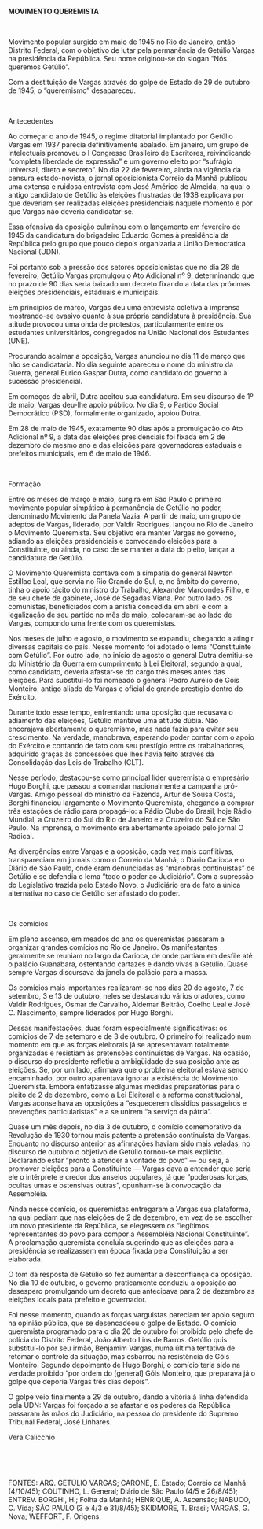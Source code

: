 **MOVIMENTO QUEREMISTA**

 

Movimento popular surgido em maio de 1945 no Rio de Janeiro, então
Distrito Federal, com o objetivo de lutar pela permanência de Getúlio
Vargas na presidência da República. Seu nome originou-se do slogan “Nós
queremos Getúlio”.

Com a destituição de Vargas através do golpe de Estado de 29 de outubro
de 1945, o “queremismo” desapareceu.

 

Antecedentes

Ao começar o ano de 1945, o regime ditatorial implantado por Getúlio
Vargas em 1937 parecia definitivamente abalado. Em janeiro, um grupo de
intelectuais promoveu o I Congresso Brasileiro de Escritores,
reivindicando “completa liberdade de expressão” e um governo eleito por
“sufrágio universal, direto e secreto”. No dia 22 de fevereiro, ainda na
vigência da censura estado-novista, o jornal oposicionista Correio da
Manhã publicou uma extensa e ruidosa entrevista com José Américo de
Almeida, na qual o antigo candidato de Getúlio às eleições frustradas de
1938 explicava por que deveriam ser realizadas eleições presidenciais
naquele momento e por que Vargas não deveria candidatar-se.

Essa ofensiva da oposição culminou com o lançamento em fevereiro de 1945
da candidatura do brigadeiro Eduardo Gomes à presidência da República
pelo grupo que pouco depois organizaria a União Democrática Nacional
(UDN).

Foi portanto sob a pressão dos setores oposicionistas que no dia 28 de
fevereiro, Getúlio Vargas promulgou o Ato Adicional nº 9, determinando
que no prazo de 90 dias seria baixado um decreto fixando a data das
próximas eleições presidenciais, estaduais e municipais.

Em princípios de março, Vargas deu uma entrevista coletiva à imprensa
mostrando-se evasivo quanto à sua própria candidatura à presidência. Sua
atitude provocou uma onda de protestos, particularmente entre os
estudantes universitários, congregados na União Nacional dos Estudantes
(UNE).

Procurando acalmar a oposição, Vargas anunciou no dia 11 de março que
não se candidataria. No dia seguinte apareceu o nome do ministro da
Guerra, general Eurico Gaspar Dutra, como candidato do governo à
sucessão presidencial.

Em começos de abril, Dutra aceitou sua candidatura. Em seu discurso de
1º de maio, Vargas deu-lhe apoio público. No dia 9, o Partido Social
Democrático (PSD), formalmente organizado, apoiou Dutra.

Em 28 de maio de 1945, exatamente 90 dias após a promulgação do Ato
Adicional nº 9, a data das eleições presidenciais foi fixada em 2 de
dezembro do mesmo ano e das eleições para governadores estaduais e
prefeitos municipais, em 6 de maio de 1946.

 

Formação

Entre os meses de março e maio, surgira em São Paulo o primeiro
movimento popular simpático à permanência de Getúlio no poder,
denominado Movimento da Panela Vazia. A partir de maio, um grupo de
adeptos de Vargas, liderado, por Valdir Rodrigues, lançou no Rio de
Janeiro o Movimento Queremista. Seu objetivo era manter Vargas no
governo, adiando as eleições presidenciais e convocando eleições para a
Constituinte, ou ainda, no caso de se manter a data do pleito, lançar a
candidatura de Getúlio.

O Movimento Queremista contava com a simpatia do general Newton Estillac
Leal, que servia no Rio Grande do Sul, e, no âmbito do governo, tinha o
apoio tácito do ministro do Trabalho, Alexandre Marcondes Filho, e de
seu chefe de gabinete, José de Segadas Viana. Por outro lado, os
comunistas, beneficiados com a anistia concedida em abril e com a
legalização de seu partido no mês de maio, colocaram-se ao lado de
Vargas, compondo uma frente com os queremistas.

Nos meses de julho e agosto, o movimento se expandiu, chegando a atingir
diversas capitais do país. Nesse momento foi adotado o lema
“Constituinte com Getúlio”. Por outro lado, no início de agosto o
general Dutra demitiu-se do Ministério da Guerra em cumprimento à Lei
Eleitoral, segundo a qual, como candidato, deveria afastar-se do cargo
três meses antes das eleições. Para substituí-lo foi nomeado o general
Pedro Aurélio de Góis Monteiro, antigo aliado de Vargas e oficial de
grande prestígio dentro do Exército.

Durante todo esse tempo, enfrentando uma oposição que recusava o
adiamento das eleições, Getúlio manteve uma atitude dúbia. Não
encorajava abertamente o queremismo, mas nada fazia para evitar seu
crescimento. Na verdade, manobrava, esperando poder contar com o apoio
do Exército e contando de fato com seu prestígio entre os trabalhadores,
adquirido graças às concessões que lhes havia feito através da
Consolidação das Leis do Trabalho (CLT).

Nesse período, destacou-se como principal líder queremista o empresário
Hugo Borghi, que passou a comandar nacionalmente a campanha pró-Vargas.
Amigo pessoal do ministro da Fazenda, Artur de Sousa Costa, Borghi
financiou largamente o Movimento Queremista, chegando a comprar três
estações de rádio para propagá-lo: a Rádio Clube do Brasil, hoje Rádio
Mundial, a Cruzeiro do Sul do Rio de Janeiro e a Cruzeiro do Sul de São
Paulo. Na imprensa, o movimento era abertamente apoiado pelo jornal O
Radical.

As divergências entre Vargas e a oposição, cada vez mais conflitivas,
transpareciam em jornais como o Correio da Manhã, o Diário Carioca e o
Diário de São Paulo, onde eram denunciadas as “manobras continuístas” de
Getúlio e se defendia o lema “todo o poder ao Judiciário”. Com a
supressão do Legislativo trazida pelo Estado Novo, o Judiciário era de
fato a única alternativa no caso de Getúlio ser afastado do poder.

 

Os comícios

Em pleno ascenso, em meados do ano os queremistas passaram a organizar
grandes comícios no Rio de Janeiro. Os manifestantes geralmente se
reuniam no largo da Carioca, de onde partiam em desfile até o palácio
Guanabara, ostentando cartazes e dando vivas a Getúlio. Quase sempre
Vargas discursava da janela do palácio para a massa.

Os comícios mais importantes realizaram-se nos dias 20 de agosto, 7 de
setembro, 3 e 13 de outubro, neles se destacando vários oradores, como
Valdir Rodrigues, Osmar de Carvalho, Aldemar Beltrão, Coelho Leal e José
C. Nascimento, sempre liderados por Hugo Borghi.

Dessas manifestações, duas foram especialmente significativas: os
comícios de 7 de setembro e de 3 de outubro. O primeiro foi realizado
num momento em que as forças eleitorais já se apresentavam totalmente
organizadas e resistiam às pretensões continuístas de Vargas. Na
ocasião, o discurso do presidente refletiu a ambigüidade de sua posição
ante as eleições. Se, por um lado, afirmava que o problema eleitoral
estava sendo encaminhado, por outro aparentava ignorar a existência do
Movimento Queremista. Embora enfatizasse algumas medidas preparatórias
para o pleito de 2 de dezembro, como a Lei Eleitoral e a reforma
constitucional, Vargas aconselhava as oposições a “esquecerem dissídios
passageiros e prevenções particularistas” e a se unirem “a serviço da
pátria”.

Quase um mês depois, no dia 3 de outubro, o comício comemorativo da
Revolução de 1930 tornou mais patente a pretensão continuísta de Vargas.
Enquanto no discurso anterior as afirmações haviam sido mais veladas, no
discurso de outubro o objetivo de Getúlio tornou-se mais explícito.
Declarando estar “pronto a atender à vontade do povo” — ou seja, a
promover eleições para a Constituinte — Vargas dava a entender que seria
ele o intérprete e credor dos anseios populares, já que “poderosas
forças, ocultas umas e ostensivas outras”, opunham-se à convocação da
Assembléia.

Ainda nesse comício, os queremistas entregaram a Vargas sua plataforma,
na qual pediam que nas eleições de 2 de dezembro, em vez de se escolher
um novo presidente da República, se elegessem os “legítimos
representantes do povo para compor a Assembléia Nacional Constituinte”.
A proclamação queremista concluía sugerindo que as eleições para a
presidência se realizassem em época fixada pela Constituição a ser
elaborada.

O tom da resposta de Getúlio só fez aumentar a desconfiança da oposição.
No dia 10 de outubro, o governo praticamente conduziu a oposição ao
desespero promulgando um decreto que antecipava para 2 de dezembro as
eleições locais para prefeito e governador.

Foi nesse momento, quando as forças varguistas pareciam ter apoio seguro
na opinião pública, que se desencadeou o golpe de Estado. O comício
queremista programado para o dia 26 de outubro foi proibido pelo chefe
de polícia do Distrito Federal, João Alberto Lins de Barros. Getúlio
quis substituí-lo por seu irmão, Benjamim Vargas, numa última tentativa
de retomar o controle da situação, mas esbarrou na resistência de Góis
Monteiro. Segundo depoimento de Hugo Borghi, o comício teria sido na
verdade proibido “por ordem do [general] Góis Monteiro, que preparava já
o golpe que deporia Vargas três dias depois”.

O golpe veio finalmente a 29 de outubro, dando a vitória à linha
defendida pela UDN: Vargas foi forçado a se afastar e os poderes da
República passaram às mãos do Judiciário, na pessoa do presidente do
Supremo Tribunal Federal, José Linhares.

Vera Calicchio

 

 

FONTES: ARQ. GETÚLIO VARGAS; CARONE, E. Estado; Correio da Manhã
(4/10/45); COUTINHO, L. General; Diário de São Paulo (4/5 e 26/8/45);
ENTREV. BORGHI, H.; Folha da Manhã; HENRIQUE, A. Ascensão; NABUCO, C.
Vida; SÃO PAULO (3 e 4/3 e 31/8/45); SKIDMORE, T. Brasil; VARGAS, G.
Nova; WEFFORT, F. Origens.

 

